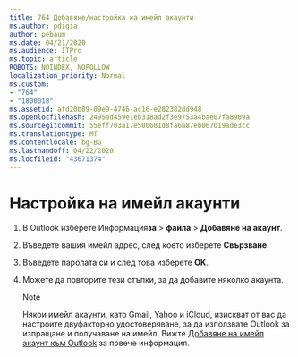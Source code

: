 ```yaml
---
title: 764 Добавяне/настройка на имейл акаунти
ms.author: pdigia
author: pebaum
ms.date: 04/21/2020
ms.audience: ITPro
ms.topic: article
ROBOTS: NOINDEX, NOFOLLOW
localization_priority: Normal
ms.custom:
- "764"
- "1800018"
ms.assetid: afd20b89-09e9-4746-ac16-e282382dd948
ms.openlocfilehash: 2495ad459e1eb318ad2f3e9753a4bae07fa8909a
ms.sourcegitcommit: 55eff703a17e500681d8fa6a87eb067019ade3cc
ms.translationtype: MT
ms.contentlocale: bg-BG
ms.lasthandoff: 04/22/2020
ms.locfileid: "43671374"
---
```

# <a name="setup-email-accounts"></a>Настройка на имейл акаунти

1. В Outlook изберете Информация**за** >  **файла** > **Добавяне на акаунт**.

2. Въведете вашия имейл адрес, след което изберете **Свързване**.

3. Въведете паролата си и след това изберете **OK**.

4. Можете да повторите тези стъпки, за да добавите няколко акаунта.

    > [!NOTE]
    > Някои имейл акаунти, като Gmail, Yahoo и iCloud, изискват от вас да настроите двуфакторно удостоверяване, за да използвате Outlook за изпращане и получаване на имейл. Вижте [Добавяне на имейл акаунт към Outlook](https://support.office.com/article/6e27792a-9267-4aa4-8bb6-c84ef146101b.aspx) за повече информация.
  